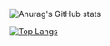 ![Anurag's GitHub stats](https://github-readme-stats.vercel.app/api?username=diogomsz&show_icons=true&theme=cobalt)

[![Top Langs](https://github-readme-stats.vercel.app/api/top-langs/?username=diogomsz&layout=compact&theme=dark)](https://github.com/anuraghazra/github-readme-stats)
